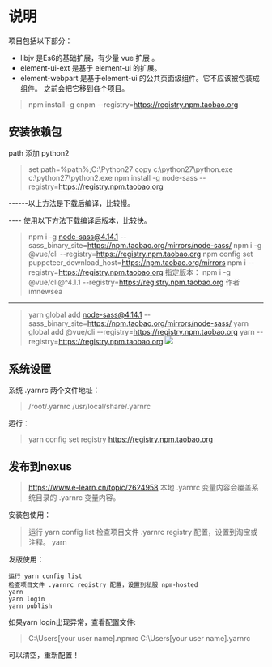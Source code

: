 # 说明

项目包括以下部分：
- libjv 是Es6的基础扩展，有少量 vue 扩展 。 
- element-ui-ext 是基于 element-ui 的扩展。
- element-webpart 是基于element-ui 的公共页面级组件。它不应该被包装成组件。 之前会把它移到各个项目。

> npm install -g cnpm --registry=https://registry.npm.taobao.org

## 安装依赖包
path 添加 python2
> set path=%path%;C:\Python27
> copy c:\python27\python.exe c:\python27\python2.exe
> npm install -g  node-sass --registry=https://registry.npm.taobao.org
>
------以上方法是下载后编译，比较慢。

---- 使用以下方法下载编译后版本，比较快。

> npm i -g node-sass@4.14.1 --sass_binary_site=https://npm.taobao.org/mirrors/node-sass/
> npm i -g @vue/cli --registry=https://registry.npm.taobao.org
> npm config set puppeteer_download_host=https://npm.taobao.org/mirrors
> npm i --registry=https://registry.npm.taobao.org
> 指定版本： npm i -g @vue/cli@^4.1.1 --registry=https://registry.npm.taobao.org
>作者 imnewsea

---
> yarn global add node-sass@4.14.1 --sass_binary_site=https://npm.taobao.org/mirrors/node-sass/
> yarn global add @vue/cli --registry=https://registry.npm.taobao.org
> yarn --registry=https://registry.npm.taobao.org
![](https://gitee.com/uploads/74/1227074_imnewsea.png)


## 系统设置

系统 .yarnrc 两个文件地址：

> /root/.yarnrc
> /usr/local/share/.yarnrc

运行：
> yarn config set registry https://registry.npm.taobao.org

## 发布到nexus
>https://www.e-learn.cn/topic/2624958
本地 .yarnrc 变量内容会覆盖系统目录的 .yarnrc 变量内容。

安装包使用：

> 运行 yarn config list
> 检查项目文件 .yarnrc registry 配置，设置到淘宝或注释。
> yarn

发版使用：
```
运行 yarn config list
检查项目文件 .yarnrc registry 配置，设置到私服 npm-hosted
yarn
yarn login
yarn publish
```

如果yarn login出现异常，查看配置文件:

> C:\Users\[your user name]\.npmrc
> C:\Users\[your user name]\.yarnrc

可以清空，重新配置！
